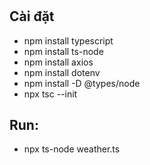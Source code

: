 #

## Cài đặt
 - npm install typescript 
 - npm install ts-node
 - npm install axios
 - npm install dotenv
 - npm install -D @types/node
 - npx tsc --init


## Run:
 - npx ts-node weather.ts


